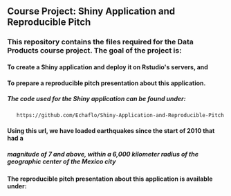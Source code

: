 ## Course Project: Shiny Application and Reproducible Pitch


### This repository contains the files required for the Data Products course project. The goal of the project is:


#### To create a Shiny application and deploy it on Rstudio's servers, and

#### To prepare a reproducible pitch presentation about this application.
##### The code used for the Shiny application can be found under:
       https://github.com/Echaflo/Shiny-Application-and-Reproducible-Pitch

#### Using this url, we have loaded earthquakes since the start of 2010 that had a 
##### magnitude of 7 and above, within a 6,000 kilometer radius of the geographic center of the Mexico city 
    

#### The reproducible pitch presentation about this application is available under:
    

